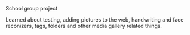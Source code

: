School group project

Learned about testing, adding pictures to the web, handwriting and face reconizers, tags, folders and other 
media gallery related things.
